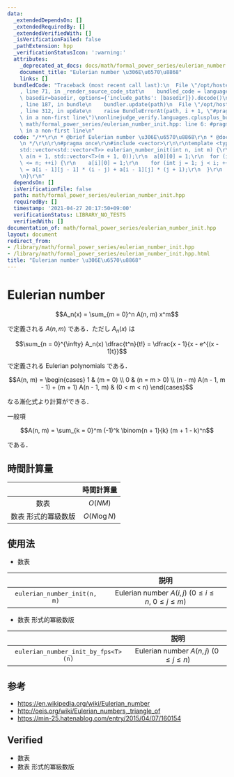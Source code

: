 ```yaml
---
data:
  _extendedDependsOn: []
  _extendedRequiredBy: []
  _extendedVerifiedWith: []
  _isVerificationFailed: false
  _pathExtension: hpp
  _verificationStatusIcon: ':warning:'
  attributes:
    _deprecated_at_docs: docs/math/formal_power_series/eulerian_number.md
    document_title: "Eulerian number \u306E\u6570\u8868"
    links: []
  bundledCode: "Traceback (most recent call last):\n  File \"/opt/hostedtoolcache/Python/3.9.4/x64/lib/python3.9/site-packages/onlinejudge_verify/documentation/build.py\"\
    , line 71, in _render_source_code_stat\n    bundled_code = language.bundle(stat.path,\
    \ basedir=basedir, options={'include_paths': [basedir]}).decode()\n  File \"/opt/hostedtoolcache/Python/3.9.4/x64/lib/python3.9/site-packages/onlinejudge_verify/languages/cplusplus.py\"\
    , line 187, in bundle\n    bundler.update(path)\n  File \"/opt/hostedtoolcache/Python/3.9.4/x64/lib/python3.9/site-packages/onlinejudge_verify/languages/cplusplus_bundle.py\"\
    , line 312, in update\n    raise BundleErrorAt(path, i + 1, \"#pragma once found\
    \ in a non-first line\")\nonlinejudge_verify.languages.cplusplus_bundle.BundleErrorAt:\
    \ math/formal_power_series/eulerian_number_init.hpp: line 6: #pragma once found\
    \ in a non-first line\n"
  code: "/**\r\n * @brief Eulerian number \u306E\u6570\u8868\r\n * @docs docs/math/formal_power_series/eulerian_number.md\r\
    \n */\r\n\r\n#pragma once\r\n#include <vector>\r\n\r\ntemplate <typename T>\r\n\
    std::vector<std::vector<T>> eulerian_number_init(int n, int m) {\r\n  std::vector<std::vector<T>>\
    \ a(n + 1, std::vector<T>(m + 1, 0));\r\n  a[0][0] = 1;\r\n  for (int i = 1; i\
    \ <= n; ++i) {\r\n    a[i][0] = 1;\r\n    for (int j = 1; j < i; ++j) a[i][j]\
    \ = a[i - 1][j - 1] * (i - j) + a[i - 1][j] * (j + 1);\r\n  }\r\n  return a;\r\
    \n}\r\n"
  dependsOn: []
  isVerificationFile: false
  path: math/formal_power_series/eulerian_number_init.hpp
  requiredBy: []
  timestamp: '2021-04-27 20:17:50+09:00'
  verificationStatus: LIBRARY_NO_TESTS
  verifiedWith: []
documentation_of: math/formal_power_series/eulerian_number_init.hpp
layout: document
redirect_from:
- /library/math/formal_power_series/eulerian_number_init.hpp
- /library/math/formal_power_series/eulerian_number_init.hpp.html
title: "Eulerian number \u306E\u6570\u8868"
---
```

# Eulerian number

$$A_n(x) = \sum_{m = 0}^n A(n, m) x^m$$

で定義される $A(n, m)$ である．ただし $A_n(x)$ は

$$\sum_{n = 0}^{\infty} A_n(x) \dfrac{t^n}{t!} = \dfrac{x - 1}{x - e^{(x - 1)t}}$$

で定義される Eulerian polynomials である．

$$A(n, m) = \begin{cases} 1 & (m = 0) \\ 0 & (n = m > 0) \\ (n - m) A(n - 1, m - 1) + (m + 1) A(n - 1, m) & (0 < m < n) \end{cases}$$

なる漸化式より計算ができる．

一般項

$$A(n, m) = \sum_{k = 0}^m (-1)^k \binom{n + 1}{k} (m + 1 - k)^n$$

である．


## 時間計算量

||時間計算量|
|:--:|:--:|
|数表|$O(NM)$|
|数表 形式的冪級数版|$O(N\log{N})$|


## 使用法

- 数表

||説明|
|:--:|:--:|
|`eulerian_number_init(n, m)`|Eulerian number $A(i, j) \ (0 \leq i \leq n,\ 0 \leq j \leq m)$|

- 数表 形式的冪級数版

||説明|
|:--:|:--:|
|`eulerian_number_init_by_fps<T>(n)`|Eulerian number $A(n, j) \ (0 \leq j \leq n)$|


## 参考

- https://en.wikipedia.org/wiki/Eulerian_number
- http://oeis.org/wiki/Eulerian_numbers,_triangle_of
- https://min-25.hatenablog.com/entry/2015/04/07/160154


## Verified

- 数表
- 数表 形式的冪級数版
